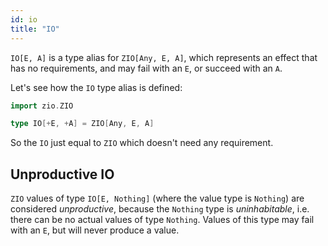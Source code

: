 ```yaml
---
id: io
title: "IO"
---
```


`IO[E, A]` is a type alias for `ZIO[Any, E, A]`, which represents an effect that has no requirements, and may fail with an `E`, or succeed with an `A`.

Let's see how the `IO` type alias is defined:

```scala mdoc:invisible
import zio.ZIO
```

```scala mdoc:silent
type IO[+E, +A] = ZIO[Any, E, A]
```

So the `IO` just equal to `ZIO` which doesn't need any requirement.

## Unproductive IO

`ZIO` values of type `IO[E, Nothing]` (where the value type is `Nothing`) are considered _unproductive_,
because the `Nothing` type is _uninhabitable_, i.e. there can be no actual values of type `Nothing`. Values of this type may fail with an `E`, but will never produce a value.
